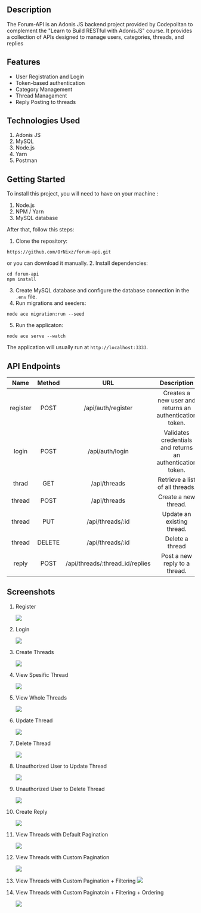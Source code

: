 ## Description

The Forum-API is an Adonis JS backend project provided by Codepolitan to complement the "Learn to Build RESTful with AdonisJS" course. It provides a collection of APIs designed to manage users, categories, threads, and replies


## Features

- User Registration and Login
- Token-based authentication
- Category Management
- Thread Managament
- Reply Posting to threads

## Technologies Used

1. Adonis JS
2. MySQL
3. Node.js
4. Yarn
5. Postman

## Getting Started

To install this project, you will need to have on your machine :
1. Node.js
2. NPM / Yarn
3. MySQL database

After that, follow this steps:
1. Clone the repository:
```
https://github.com/OrNixz/forum-api.git
```
or you can download it manually.
2. Install dependencies:
```
cd forum-api
npm install
```
3. Create MySQL database and configure the database connection in the `.env` file.
4. Run migrations and seeders:
```
node ace migration:run --seed
```
5. Run the applicaton:
``` 
node ace serve --watch
```
The application will usually run at `http://localhost:3333`.

## API Endpoints

|   Name   | Method |               URL               |                         Description                        |
|:--------:|:------:|:-------------------------------:|:----------------------------------------------------------:|
| register | POST   | /api/auth/register              | Creates a new user and returns an authentication token.    |
| login    | POST   | /api/auth/login                 | Validates credentials and returns an authentication token. |
| thrad    | GET    | /api/threads                    | Retrieve a list of all threads.                            |
| thread   | POST   | /api/threads                    | Create a new thread.                                       |
| thread   | PUT    | /api/threads/:id                | Update an existing thread.                                 |
| thread   | DELETE | /api/threads/:id                | Delete a thread                                            |
| reply    | POST   | /api/threads/:thread_id/replies | Post a new reply to a thread.                              |

## Screenshots

1. Register

   ![](https://github.com/OrNixz/forum-api/blob/main/screenshots/register.png)

2. Login

   ![](https://github.com/OrNixz/forum-api/blob/main/screenshots/login.png)

3. Create Threads

   ![](https://github.com/OrNixz/forum-api/blob/main/screenshots/post-threads.png)

4. View Spesific Thread

   ![](https://github.com/OrNixz/forum-api/blob/main/screenshots/get-threads-show.png)

5. View Whole Threads
   
   ![](https://github.com/OrNixz/forum-api/blob/main/screenshots/get-threads-index.png)

6. Update Thread

   ![](https://github.com/OrNixz/forum-api/blob/main/screenshots/post-threads.png)

7. Delete Thread

   ![](https://github.com/OrNixz/forum-api/blob/main/screenshots/delete-threads.png)

8. Unauthorized User to Update Thread
   
   ![](https://github.com/OrNixz/forum-api/blob/main/screenshots/unauthorized-put-threads.png)

9. Unauthorized User to Delete Thread

   ![](https://github.com/OrNixz/forum-api/blob/main/screenshots/unauthorized-delete-threads.png)

10. Create Reply

    ![](https://github.com/OrNixz/forum-api/blob/main/screenshots/post-replies.png)

11. View Threads with Default Pagination

    ![](https://github.com/OrNixz/forum-api/blob/main/screenshots/get-threads-pagination-1.png)

12. View Threads with Custom Pagination

    ![](https://github.com/OrNixz/forum-api/blob/main/screenshots/get-threads-pagination-2.png)

13. View Threads with Custom Pagination + Filtering
    ![](https://github.com/OrNixz/forum-api/blob/main/screenshots/get-threads-pagination-filtering.png)

14. View Threads with Custom Paginatoin + Filtering + Ordering
    
    ![](https://github.com/OrNixz/forum-api/blob/main/screenshots/get-threads-pagination-filtering-ordering.png)
    
